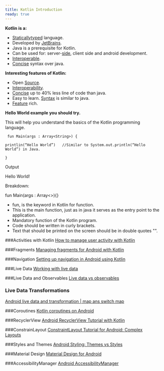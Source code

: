 ```yaml
---
title: Kotlin Introduction
ready: true
---
```


**Kotlin is a:**

- [Statically](https://www.techopedia.com/definition/22321/statically-typed)[typed](https://en.wikipedia.org/wiki/Type_system) language.
- Developed by [JetBrains](https://www.jetbrains.com/).
- Java is a prerequisite for Kotlin.
- Can be used for: server-[side](https://careerkarma.com/blog/client-vs-server-side-development/), client side and android development.
- [Interoperable](https://dev.to/jay_tillu/how-kotlin-provides-100-interoperability-with-java-4c16).
- [Concise](https://kotlinlang.org/docs/reference/java-interop.html) syntax over java.

**Interesting features of Kotlin:**

- Open [Source](https://www.techopedia.com/definition/25149/open-source-language).
- [Interoperability](https://www.codementor.io/@packt/interoperability-between-java-and-kotlin-rifmhfip0).
- [Concise](https://kotlinlang.org/docs/reference/java-interop.html) up to 40% less line of code than java.
- Easy to learn. [Syntax](https://kotlinlang.org/docs/reference/basic-syntax.html) is similar to java.
- [Feature](https://dzone.com/articles/5-kotlin-features-that-every-android-app-developer) rich.

**Hello World example you should try.**

This will help you understand the basics of the Kotlin programming language.


```
 fun Main(args : Array<String>) {      

printlin(“Hello World”)   //Similar to System.out.println(“Hello World”) in Java. 

} 
```



Output

Hello World!

Breakdown:

fun Main(args : Array<<String>>){}

  - fun, is the keyword in Kotlin for function.
  - This is the main function, just as in java it serves as the entry point to the application.
  - Mandatory function of the Kotlin program.
  - Code should be written in curly brackets.
  - Text that should be printed on the screen should be in double quotes &quot;&quot;.

###Activities with Kotlin
[How to manage user activity with Kotlin](https://www.raywenderlich.com/2705552-introduction-to-android-activities-with-kotlin)

###Fragments
[Managing fragments for Android with Kotlin](https://www.raywenderlich.com/1364094-android-fragments-tutorial-an-introduction-with-kotlin)

###Navigation
[Setting up navigation in Android using Kotlin](https://www.raywenderlich.com/6014-the-navigation-architecture-component-tutorial-getting-started)

###Live Data 
[Working with live data](https://medium.com/@sahasuthpala/kotlin-simple-counting-app-with-view-model-live-data-fa3fdf074718)
 
###Live Data and Observables
[Live data vs observables](https://blog.mindorks.com/livedata-vs-observable-in-android)

### Live Data Transformations
[Android live data and transformation | map ans switch map](https://codinginfinite.com/android-livedata-transformation-example/)

###Coroutines 
[Kotlin coroutines on Android](https://developer.android.com/kotlin/coroutines)

###RecyclerView
[Android RecyclerView Tutorial with Kotlin](https://www.raywenderlich.com/1560485-android-recyclerview-tutorial-with-kotlin)

###ConstrainLayout
[ConstraintLayout Tutorial for Android: Complex Layouts](https://www.raywenderlich.com/9475-constraintlayout-tutorial-for-android-complex-layouts)

###Styles and Themes
[Android Styling: Themes vs Styles](https://medium.com/androiddevelopers/android-styling-themes-vs-styles-ebe05f917578) 

###Material Design
[Material Design for Android](https://developer.android.com/guide/topics/ui/look-and-feel)

###AccessibilityManager
[Android AccessibilityManager](https://developer.android.com/reference/kotlin/android/view/accessibility/AccessibilityManager)
